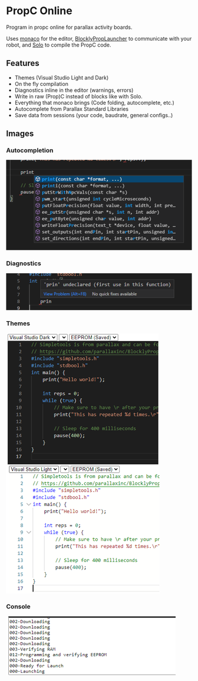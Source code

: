 # PropC Online
Program in propc online for parallax activity boards.

Uses [monaco](https://github.com/microsoft/monaco-editor) for the editor, [BlocklyPropLauncher](https://github.com/parallaxinc/BlocklyPropLauncher) to communicate with your robot, and [Solo](https://github.com/parallaxinc/solo) to compile the PropC code.

## Features
* Themes (Visual Studio Light and Dark)
* On the fly compilation
* Diagnostics inline in the editor (warnings, errors)
* Write in raw (Prop)C instead of blocks like with Solo.
* Everything that monaco brings (Code folding, autocomplete, etc.)
* Autocomplete from Parallax Standard Libraries
* Save data from sessions (your code, baudrate, general configs..)

## Images
### Autocompletion
![autocomplete](assets/autocomplete.png)

### Diagnostics
![diagnostics](assets/diagnostics.png)

### Themes
![dark](assets/dark.png)
![light](assets/light.png)

### Console
![console](assets/console.png)

